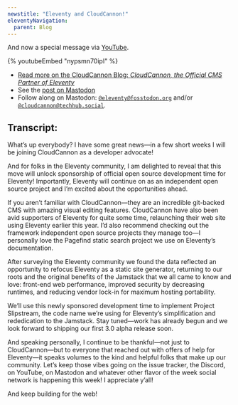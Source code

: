```yaml
---
newstitle: "Eleventy and CloudCannon!"
eleventyNavigation:
  parent: Blog
---
```


And now a special message via [YouTube](https://www.youtube.com/watch?v=nypsmn70ipI).

{% youtubeEmbed "nypsmn70ipI" %}

- [Read more on the CloudCannon Blog: _CloudCannon, the Official CMS Partner of Eleventy_](https://cloudcannon.com/blog/cloudcannon-the-official-cms-partner-of-eleventy/)
- See the [post on Mastodon](https://fosstodon.org/@eleventy/110775434718494755)
- Follow along on Mastodon: [`@eleventy@fosstodon.org`](https://fosstodon.org/@eleventy) and/or [`@cloudcannon@techhub.social`](https://techhub.social/@cloudcannon).

## Transcript:

What’s up everybody? I have some great news—in a few short weeks I will be joining CloudCannon as a developer advocate!

And for folks in the Eleventy community, I am delighted to reveal that this move will unlock sponsorship of official open source development time for Eleventy! Importantly, Eleventy will continue on as an independent open source project and I’m excited about the opportunities ahead.

If you aren’t familiar with CloudCannon—they are an incredible git-backed CMS with amazing visual editing features. CloudCannon have also been avid supporters of Eleventy for quite some time, relaunching their web site using Eleventy earlier this year. I’d also recommend checking out the framework independent open source projects they manage too—I personally love the Pagefind static search project we use on Eleventy’s documentation.

After surveying the Eleventy community we found the data reflected an opportunity to refocus Eleventy as a static site generator, returning to our roots and the original benefits of the Jamstack that we all came to know and love: front-end web performance, improved security by decreasing runtimes, and reducing vendor lock-in for maximum hosting portability.

We’ll use this newly sponsored development time to implement Project Slipstream, the code name we’re using for Eleventy’s simplification and rededication to the Jamstack. Stay tuned—work has already begun and we look forward to shipping our first 3.0 alpha release soon.

And speaking personally, I continue to be thankful—not just to CloudCannon—but to everyone that reached out with offers of help for Eleventy—it speaks volumes to the kind and helpful folks that make up our community. Let’s keep those vibes going on the issue tracker, the Discord, on YouTube, on Mastodon and whatever other flavor of the week social network is happening this week! I appreciate y’all!

And keep building for the web!
